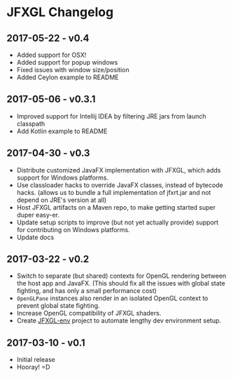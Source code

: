 
# JFXGL Changelog

## 2017-05-22 - v0.4
 * Added support for OSX!
 * Added support for popup windows
 * Fixed issues with window size/position
 * Added Ceylon example to README


## 2017-05-06 - v0.3.1
 * Improved support for Intellij IDEA by filtering JRE jars from launch classpath
 * Add Kotlin example to README


## 2017-04-30 - v0.3
 * Distribute customized JavaFX implementation with JFXGL, which adds support for Windows platforms.
 * Use classloader hacks to override JavaFX classes, instead of bytecode hacks.
   (allows us to bundle a full implementation of jfxrt.jar and not depend on JRE's version at all)
 * Host JFXGL artifacts on a Maven repo, to make getting started super duper easy-er.
 * Update setup scripts to improve (but not yet actually provide) support for contributing on Windows platforms.
 * Update docs


## 2017-03-22 - v0.2
 * Switch to separate (but shared) contexts for OpenGL rendering between the host app and JavaFX.
   (This should fix all the issues with global state fighting, and has only a small performance cost)
 * `OpenGLPane` instances also render in an isolated OpenGL context to prevent global state fighting.
 * Increase OpenGL compatibility of JFXGL shaders.
 * Create [JFXGL-env][jfxgl-env] project to automate lengthy dev environment setup.

[jfxgl-env]: https://github.com/cuchaz/jfxgl-env


## 2017-03-10 - v0.1
 * Initial release
 * Hooray! =D
